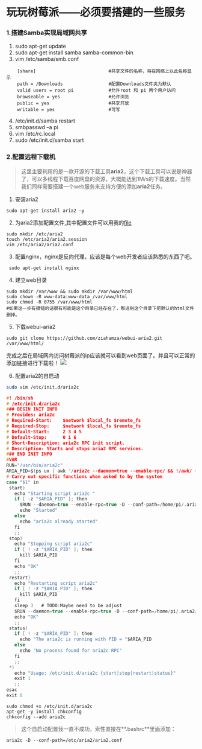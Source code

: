# 玩玩树莓派——必须要搭建的一些服务

### 1.搭建Samba实现局域网共享

1. sudo apt-get update
2. sudo apt-get install samba samba-common-bin
3. vim /etc/samba/smb.conf
```
    [share]                           #共享文件的名称，将在网络上以此名称显示
    path = /Downloads                 #配置Downloads文件夹为默认
    valid users = root pi             #允许root 和 pi 两个用户访问
    browseable = yes                  #允许浏览                                 
    public = yes                      #共享开放                                      
    writable = yes                    #可写
```
4. /etc/init.d/samba restart
5. smbpasswd –a pi  
6. vim /etc/rc.local
7. sudo /etc/init.d/samba start

### 2.配置远程下载机
> 这里主要利用的是一款开源的下载工具**aria2**，这个下载工具可以说是神器了，可以多线程下载百度网盘的资源，大概能达到1M/s的下载速度。当然我们同样需要搭建一个web服务来支持方便的添加**aria2**任务。

1. 安装aria2
```
sudo apt-get install aria2 –y
```
2. 为aria2添加配置文件,其中配置文件可以用我的[file](https://github.com/PangPangPangPangPang/dotfiles/blob/master/aria2.conf)
```
sudo mkdir /etc/aria2
touch /etc/aria2/aria2.session
vim /etc/aria2/aria2.conf
```
3. 配置nginx，nginx是反向代理，应该是每个web开发者应该熟悉的东西了吧。
```
 sudo apt-get install nginx
```

4. 建立web目录
```
sudo mkdir /var/www && sudo mkdir /var/www/html
sudo chown -R www-data:www-data /var/www/html
sudo chmod -R 0755 /var/www/html
#如果这一步有报错的话很有可能是这个目录已经存在了，那进到这个目录下把默认的html文件删掉。
```
5. 下载webui-aria2
```
sudo git clone https://github.com/ziahamza/webui-aria2.git /var/www/html/
```
完成之后在局域网内访问树莓派的ip应该就可以看到web页面了。并且可以正常的添加链接进行下载啦！
![](http://ww1.sinaimg.cn/large/6ccb17ably1flc7ycypw2j21h90q2dhl.jpg)

6. 配置aria2的自启动
```sh
sudo vim /etc/init.d/aria2c 
```

 ```c
#! /bin/sh
# /etc/init.d/aria2c
### BEGIN INIT INFO
# Provides: aria2c
# Required-Start:    $network $local_fs $remote_fs
# Required-Stop:     $network $local_fs $remote_fs
# Default-Start:     2 3 4 5
# Default-Stop:      0 1 6
# Short-Description: aria2c RPC init script.
# Description: Starts and stops aria2 RPC services.
### END INIT INFO
#VAR
RUN="/usr/bin/aria2c"
ARIA_PID=$(ps ux | awk '/aria2c --daemon=true --enable-rpc/ && !/awk/ {print $2}')
# Carry out specific functions when asked to by the system
case "$1" in
  start)
    echo "Starting script aria2c "
    if [ -z "$ARIA_PID" ]; then
      $RUN --daemon=true --enable-rpc=true -D --conf-path=/home/pi/.aria2/aria2.conf
      echo "Started"
    else
      echo "aria2c already started"
    fi
    ;;
  stop)
    echo "Stopping script aria2c"
    if [ ! -z "$ARIA_PID" ]; then
      kill $ARIA_PID
    fi
    echo "OK"
    ;;
  restart)
    echo "Restarting script aria2c"
    if [ ! -z "$ARIA_PID" ]; then
      kill $ARIA_PID
    fi
    sleep 3   # TODO:Maybe need to be adjust
    $RUN --daemon=true --enable-rpc=true -D --conf-path=/home/pi/.aria2/aria2.conf
    echo "OK"
    ;;
  status)
    if [ ! -z "$ARIA_PID" ]; then
      echo "The aria2c is running with PID = "$ARIA_PID
    else
      echo "No process found for aria2c RPC"
    fi
    ;;
  *)
    echo "Usage: /etc/init.d/aria2c {start|stop|restart|status}"
    exit 1
    ;;
esac
exit 0
```
```
sudo chmod +x /etc/init.d/aria2c
apt-get -y install chkconfig
chkconfig --add aria2c
```
> 这个自启动配置我一直不成功，索性直接在**.bashrc**里面添加：
```
aria2c -D --conf-path=/etc/aria2/aria2.conf
```
